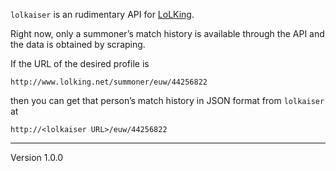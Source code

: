`lolkaiser` is an rudimentary API for [LoLKing](http://lolking.net).

Right now, only a summoner’s match history is available through the
API and the data is obtained by scraping.

If the URL of the desired profile is

    http://www.lolking.net/summoner/euw/44256822

then you can get that person’s match history in JSON format from
`lolkaiser` at

    http://<lolkaiser URL>/euw/44256822

---
Version 1.0.0
